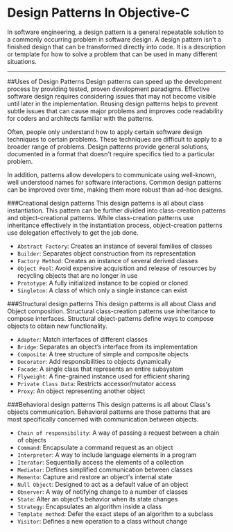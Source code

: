 Design Patterns In Objective-C
==============================

In software engineering, a design pattern is a general repeatable solution to a commonly occurring problem in software design. A design pattern isn't a finished design that can be transformed directly into code. It is a description or template for how to solve a problem that can be used in many different situations.

---

##Uses of Design Patterns
Design patterns can speed up the development process by providing tested, proven development paradigms. Effective software design requires considering issues that may not become visible until later in the implementation. Reusing design patterns helps to prevent subtle issues that can cause major problems and improves code readability for coders and architects familiar with the patterns.

Often, people only understand how to apply certain software design techniques to certain problems. These techniques are difficult to apply to a broader range of problems. Design patterns provide general solutions, documented in a format that doesn't require specifics tied to a particular problem.

In addition, patterns allow developers to communicate using well-known, well understood names for software interactions. Common design patterns can be improved over time, making them more robust than ad-hoc designs.

###Creational design patterns
This design patterns is all about class instantiation. This pattern can be further divided into class-creation patterns and object-creational patterns. While class-creation patterns use inheritance effectively in the instantiation process, object-creation patterns use delegation effectively to get the job done.

* `Abstract Factory`: 
  Creates an instance of several families of classes
* `Builder`: 
  Separates object construction from its representation
* `Factory Method`: 
  Creates an instance of several derived classes
* `Object Pool`: 
  Avoid expensive acquisition and release of resources by recycling objects that are no longer in use
* `Prototype`: 
  A fully initialized instance to be copied or cloned
* `Singleton`: 
  A class of which only a single instance can exist

###Structural design patterns
This design patterns is all about Class and Object composition. Structural class-creation patterns use inheritance to compose interfaces. Structural object-patterns define ways to compose objects to obtain new functionality.

* `Adapter`: 
  Match interfaces of different classes
* `Bridge`: 
  Separates an object’s interface from its implementation
* `Composite`: 
  A tree structure of simple and composite objects
* `Decorator`: 
  Add responsibilities to objects dynamically
* `Facade`: 
  A single class that represents an entire subsystem
* `Flyweight`: 
  A fine-grained instance used for efficient sharing
* `Private Class Data`: 
  Restricts accessor/mutator access
* `Proxy`: 
  An object representing another object


###Behavioral design patterns
This design patterns is all about Class's objects communication. Behavioral patterns are those patterns that are most specifically concerned with communication between objects.


* `Chain of responsibility`: 
  A way of passing a request between a chain of objects
* `Command`: 
  Encapsulate a command request as an object
* `Interpreter`: 
  A way to include language elements in a program
* `Iterator`: 
  Sequentially access the elements of a collection
* `Mediator`: 
  Defines simplified communication between classes
* `Memento`: 
  Capture and restore an object's internal state
* `Null Object`: 
  Designed to act as a default value of an object
* `Observer`: 
  A way of notifying change to a number of classes
* `State`: 
  Alter an object's behavior when its state changes
* `Strategy`: 
  Encapsulates an algorithm inside a class
* `Template method`: 
  Defer the exact steps of an algorithm to a subclass
* `Visitor`: 
  Defines a new operation to a class without change


